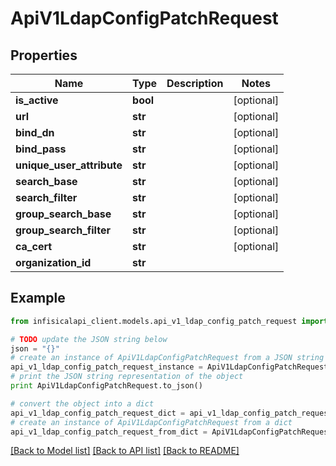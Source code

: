 # ApiV1LdapConfigPatchRequest


## Properties
Name | Type | Description | Notes
------------ | ------------- | ------------- | -------------
**is_active** | **bool** |  | [optional] 
**url** | **str** |  | [optional] 
**bind_dn** | **str** |  | [optional] 
**bind_pass** | **str** |  | [optional] 
**unique_user_attribute** | **str** |  | [optional] 
**search_base** | **str** |  | [optional] 
**search_filter** | **str** |  | [optional] 
**group_search_base** | **str** |  | [optional] 
**group_search_filter** | **str** |  | [optional] 
**ca_cert** | **str** |  | [optional] 
**organization_id** | **str** |  | 

## Example

```python
from infisicalapi_client.models.api_v1_ldap_config_patch_request import ApiV1LdapConfigPatchRequest

# TODO update the JSON string below
json = "{}"
# create an instance of ApiV1LdapConfigPatchRequest from a JSON string
api_v1_ldap_config_patch_request_instance = ApiV1LdapConfigPatchRequest.from_json(json)
# print the JSON string representation of the object
print ApiV1LdapConfigPatchRequest.to_json()

# convert the object into a dict
api_v1_ldap_config_patch_request_dict = api_v1_ldap_config_patch_request_instance.to_dict()
# create an instance of ApiV1LdapConfigPatchRequest from a dict
api_v1_ldap_config_patch_request_from_dict = ApiV1LdapConfigPatchRequest.from_dict(api_v1_ldap_config_patch_request_dict)
```
[[Back to Model list]](../README.md#documentation-for-models) [[Back to API list]](../README.md#documentation-for-api-endpoints) [[Back to README]](../README.md)


